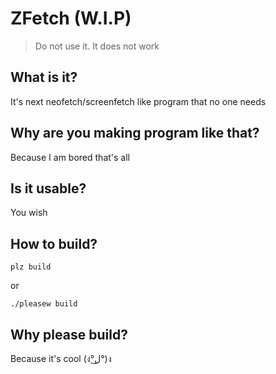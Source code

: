 # ZFetch (W.I.P)
> Do not use it. It does not work

## What is it?
It's next neofetch/screenfetch like program that no one needs

## Why are you making program like that?
Because I am bored that's all

## Is it usable?
You wish

## How to build?
```
plz build
```

or

```
./pleasew build
```

## Why please build?
Because it's cool (ง°ل͜°)ง
